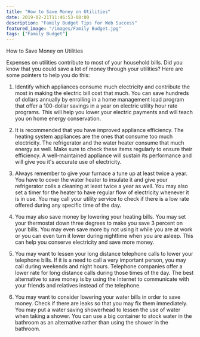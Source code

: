 ```yaml
---
title: "How to Save Money on Utilities"
date: 2019-02-21T11:46:53-08:00
description: "Family Budget Tips for Web Success"
featured_image: "/images/Family Budget.jpg"
tags: ["Family Budget"]
---
```


How to Save Money on Utilities

Expenses on utilities contribute to most of your household bills. Did you know that you could save a lot of money through your utilities? Here are some pointers to help you do this:

1.	Identify which appliances consume much electricity and contribute the most in making the electric bill cost that much. You can save hundreds of dollars annually by enrolling in a home management load program that offer a 100-dollar savings in a year on electric utility hour rate programs. This will help you lower your electric payments and will teach you on home energy conservation.

2.	It is recommended that you have improved appliance efficiency. The heating system appliances are the ones that consume too much electricity. The refrigerator and the water heater consume that much energy as well. Make sure to check these items regularly to ensure their efficiency. A well-maintained appliance will sustain its performance and will give you it's accurate use of electricity. 

3.	Always remember to give your furnace a tune up at least twice a year. You have to cover the water heater to insulate it and give your refrigerator coils a cleaning at least twice a year as well. You may also set a timer for the heater to have regular flow of electricity whenever it is in use. You may call your utility service to check if there is a low rate offered during any specific time of the day. 

4.	You may also save money by lowering your heating bills. You may set your thermostat down three degrees to make you save 3 percent on your bills. You may even save more by not using it while you are at work or you can even turn it lower during nighttime when you are asleep. This can help you conserve electricity and save more money.

5.	You may want to lessen your long distance telephone calls to lower your telephone bills. If it is a need to call a very important person, you may call during weekends and night hours. Telephone companies offer a lower rate for long distance calls during those times of the day. The best alternative to save money is by using the Internet to communicate with your friends and relatives instead of the telephone.

6.	You may want to consider lowering your water bills in order to save money. Check if there are leaks so that you may fix them immediately. You may put a water saving showerhead to lessen the use of water when taking a shower. You can use a big container to stock water in the bathroom as an alternative rather than using the shower in the bathroom.      



